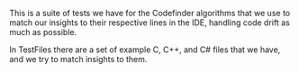 This is a suite of tests we have for the Codefinder algorithms that we use to match our insights to their respective lines in the IDE, handling code drift as much as possible.

In TestFiles there are a set of example C, C++, and C# files that we have, and we try to match insights to them.